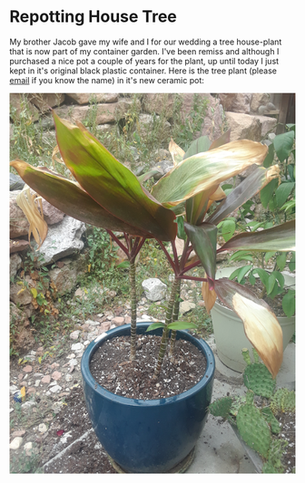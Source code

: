 # Repotting House Tree
My brother Jacob gave my wife and I for our wedding a tree house-plant that
is now part of my container garden. I've been remiss and although I 
purchased a nice pot a couple of years for the plant, up until today I 
just kept in it's original black plastic container. Here is the tree
plant (please [email](mailto:jermnelson@gmail.com) if you know the name)
in it's new ceramic pot:

![Tree Plant](img/020200828_tree-house-plant.png)
